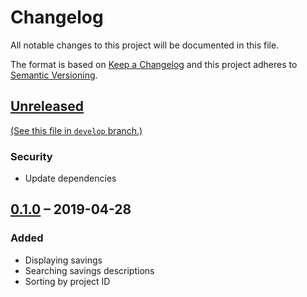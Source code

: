 Changelog
=========

All notable changes to this project will be documented in this file.

The format is based on [Keep a Changelog] and this project adheres to [Semantic
Versioning].


[Unreleased]
------------

[(See this file in `develop` branch.)][Development Changelog]

### Security

- Update dependencies


[0.1.0] – 2019-04-28
--------------------

### Added

- Displaying savings
- Searching savings descriptions
- Sorting by project ID


[Keep a Changelog]: http://keepachangelog.com/en/1.0.0/
[Semantic Versioning]: http://semver.org/spec/v2.0.0.html
[Development Changelog]:
  https://github.com/henrik-leppa/hfl-savings-table/blob/develop/CHANGELOG.md
[Unreleased]:
  https://github.com/henrik-leppa/hfl-savings-table/compare/0.1.0...develop
[0.1.0]:
  https://github.com/henrik-leppa/hfl-savings-table/compare/69b559d558b9d5d669cf08a3b09ff76e1c4d65a6...0.1.0
